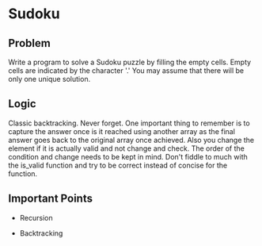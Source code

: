# Sudoku

## Problem

Write a program to solve a Sudoku puzzle by filling the empty cells.
Empty cells are indicated by the character '.'
You may assume that there will be only one unique solution.

## Logic

Classic backtracking. Never forget. One important thing to remember is to capture the answer once is it reached using another array as the final answer goes back to the original array once achieved. Also you change the element if it is actually valid and not change and check. The order of the condition and change needs to be kept in mind. Don't fiddle to much with the is_valid function and try to be correct instead of concise for the function.

## Important Points

- Recursion

- Backtracking